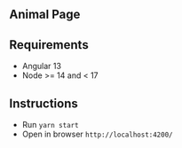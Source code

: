 ## Animal Page

## Requirements
- Angular 13
- Node >= 14 and < 17

## Instructions

- Run `yarn start`
- Open in browser `http://localhost:4200/`

